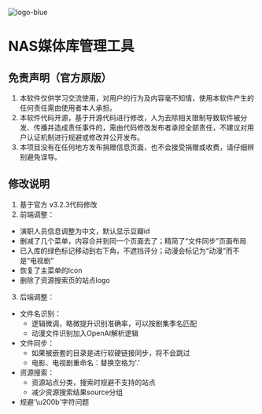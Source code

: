 ![logo-blue](https://user-images.githubusercontent.com/51039935/197520391-f35db354-6071-4c12-86ea-fc450f04bc85.png)
# NAS媒体库管理工具

## 免责声明（官方原版）
1) 本软件仅供学习交流使用，对用户的行为及内容毫不知情，使用本软件产生的任何责任需由使用者本人承担。
2) 本软件代码开源，基于开源代码进行修改，人为去除相关限制导致软件被分发、传播并造成责任事件的，需由代码修改发布者承担全部责任，不建议对用户认证机制进行规避或修改并公开发布。
3) 本项目没有在任何地方发布捐赠信息页面，也不会接受捐赠或收费，请仔细辨别避免误导。

## 修改说明
1) 基于官方 v3.2.3代码修改
2) 前端调整：

+ 演职人员信息调整为中文，默认显示豆瓣id
+ 删减了几个菜单，内容合并到同一个页面去了；精简了“文件同步”页面布局
+ 已入库的绿色标记移动到右下角，不遮挡评分；动漫会标记为“动漫”而不是“电视剧”
+ 恢复了主菜单的Icon
+ 删除了资源搜索页的站点logo

3) 后端调整：

+ 文件名识别：
  + 逻辑微调，略微提升识别准确率，可以按剧集季名匹配
  + 动漫文件识别加入OpenAI解析逻辑
+ 文件同步：
  + 如果被嵌套的目录是进行软硬链接同步，将不会跳过
  + 电影、电视剧重命名：替换空格为'.'
+ 资源搜索：
  + 资源站点分类，搜索时规避不支持的站点
  + 减少资源搜索结果source分组
+ 规避'\u200b'字符问题
   
